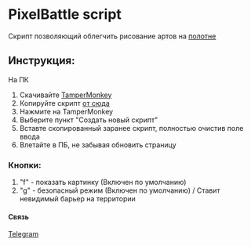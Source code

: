 # PixelBattle script
Скрипт позволяющий облегчить рисование артов на  <a href="https://twitch.tv/place" target="_blank">полотне</a>

## Инструкция:

На ПК

1. Скачивайте <a href="https://chrome.google.com/webstore/detail/tampermonkey/dhdgffkkebhmkfjojejmpbldmpobfkfo?hl=ru" target="_blank">TamperMonkey</a>
2. Копируйте скрипт <a href="https://pastebin.com/BQTn9Tsk" target="_blank">от сюда</a>
3. Нажмите на TamperMonkey
4. Выберите пункт "Создать новый скрипт"
5. Вставте скопированный заранее скрипт, полностью очистив поле ввода
6. Влетайте в ПБ, не забывая обновить страницу</h4>

### Кнопки:
1. "f" - показать картинку (Включен по умолчанию)
2. "g" - безопасный режим (Включен по умолчанию) / Ставит невидимый барьер на территории

#### Связь
[Telegram](https://t.me/cheykovsky) 
